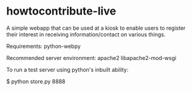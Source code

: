 howtocontribute-live
====================

A simple webapp that can be used at a kiosk to enable users to register their interest in receiving information/contact on various things.

Requirements:
python-webpy

Recommended server environment:
apache2
libapache2-mod-wsgi


To run a test server using python's inbuilt ability:

$ python store.py 8888



